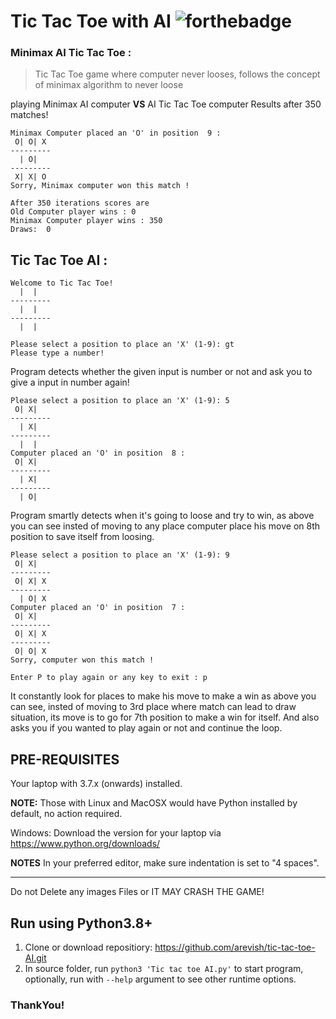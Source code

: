 # Tic Tac Toe with AI ![forthebadge](https://forthebadge.com/images/badges/made-with-c.svg)

### **Minimax AI Tic Tac Toe :** 
> Tic Tac Toe game where computer never looses, follows the concept of minimax algorithm
to never loose

playing Minimax AI computer **VS** AI Tic Tac Toe computer
Results after 350 matches!

```
Minimax Computer placed an 'O' in position  9 :
 O| O| X
---------
  | O|
---------
 X| X| O
Sorry, Minimax computer won this match !

After 350 iterations scores are
Old Computer player wins : 0 
Minimax Computer player wins : 350
Draws:  0
```

## **Tic Tac Toe AI :**
```
Welcome to Tic Tac Toe!
  |  |  
---------
  |  |  
---------
  |  |  

Please select a position to place an 'X' (1-9): gt
Please type a number!
```
  Program detects whether the given input is number or not and ask you to give a input in number again!

```
Please select a position to place an 'X' (1-9): 5
 O| X|
---------
  | X|
---------
  |  |
Computer placed an 'O' in position  8 :
 O| X|
---------
  | X|
---------
  | O|
```
Program smartly detects when it's going to loose and try to win, as above you can see insted of moving to any place computer place his move on 8th position to save itself from loosing.

```
Please select a position to place an 'X' (1-9): 9
 O| X|
---------
 O| X| X
---------
  | O| X
Computer placed an 'O' in position  7 :
 O| X|
---------
 O| X| X
---------
 O| O| X
Sorry, computer won this match !

Enter P to play again or any key to exit : p
```
It constantly look for places to make his move to make a win as above you can see, insted of moving to 3rd place where match can lead to draw situation, its move is to go for 7th position to make a win for itself.
And also asks you if you wanted to play again or not and continue the loop.

## PRE-REQUISITES
Your laptop with 3.7.x (onwards) installed.

**NOTE:** Those with Linux and MacOSX would have Python installed by default, no action required.

Windows: Download the version for your laptop via https://www.python.org/downloads/

**NOTES**
In your preferred editor, make sure indentation is set to "4 spaces".

---

Do not Delete any images Files or IT MAY CRASH THE GAME!

## Run using Python3.8+
1. Clone or download repositiory: https://github.com/arevish/tic-tac-toe-AI.git
2. In source folder, run `python3 'Tic tac toe AI.py'` to start program, optionally, run with `--help` argument to see other runtime options.

### ThankYou!